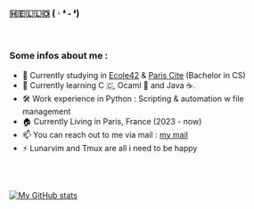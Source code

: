 ### 🇭🇪🇱🇱🇴   ( · ❛ ֊ ❛)

<br/>

### Some infos about me : 
- 🏫  Currently studying in [Ecole42](https://42.fr) & [Paris Cite](https://u-paris.fr/en/) (Bachelor in CS)
- 📖  Currently learning C 🇨, Ocaml 🐫 and Java ☕.
- 🛠️  Work experience in Python : Scripting & automation w file management
- 🏠  Currently Living in Paris, France (2023 - now)
- 📫  You can reach out to me via mail : [my mail](mailto:iyan005@outlook.com?subject=Test) 
- ⚡  Lunarvim and Tmux are all i need to be happy

<br/> 
<br/>

[![My GitHub stats](https://github-readme-stats.vercel.app/api?username=FxmousKid)](https://github.com/anuraghazra/github-readme-stats)

